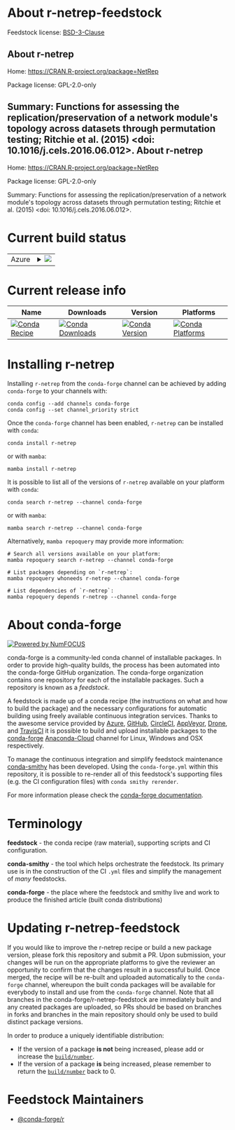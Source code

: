 About r-netrep-feedstock
========================

Feedstock license: [BSD-3-Clause](https://github.com/conda-forge/r-netrep-feedstock/blob/main/LICENSE.txt)

About r-netrep
--------------

Home: https://CRAN.R-project.org/package=NetRep

Package license: GPL-2.0-only

Summary: Functions for assessing the replication/preservation of a network module's topology across datasets through permutation testing; Ritchie et al. (2015) <doi: 10.1016/j.cels.2016.06.012>.
About r-netrep
--------------

Home: https://CRAN.R-project.org/package=NetRep

Package license: GPL-2.0-only

Summary: Functions for assessing the replication/preservation of a network module's topology across datasets through permutation testing; Ritchie et al. (2015) <doi: 10.1016/j.cels.2016.06.012>.

Current build status
====================


<table>
    
  <tr>
    <td>Azure</td>
    <td>
      <details>
        <summary>
          <a href="https://dev.azure.com/conda-forge/feedstock-builds/_build/latest?definitionId=11152&branchName=main">
            <img src="https://dev.azure.com/conda-forge/feedstock-builds/_apis/build/status/r-netrep-feedstock?branchName=main">
          </a>
        </summary>
        <table>
          <thead><tr><th>Variant</th><th>Status</th></tr></thead>
          <tbody><tr>
              <td>linux_64_r_base4.2</td>
              <td>
                <a href="https://dev.azure.com/conda-forge/feedstock-builds/_build/latest?definitionId=11152&branchName=main">
                  <img src="https://dev.azure.com/conda-forge/feedstock-builds/_apis/build/status/r-netrep-feedstock?branchName=main&jobName=linux&configuration=linux%20linux_64_r_base4.2" alt="variant">
                </a>
              </td>
            </tr><tr>
              <td>linux_64_r_base4.3</td>
              <td>
                <a href="https://dev.azure.com/conda-forge/feedstock-builds/_build/latest?definitionId=11152&branchName=main">
                  <img src="https://dev.azure.com/conda-forge/feedstock-builds/_apis/build/status/r-netrep-feedstock?branchName=main&jobName=linux&configuration=linux%20linux_64_r_base4.3" alt="variant">
                </a>
              </td>
            </tr><tr>
              <td>osx_64_r_base4.2</td>
              <td>
                <a href="https://dev.azure.com/conda-forge/feedstock-builds/_build/latest?definitionId=11152&branchName=main">
                  <img src="https://dev.azure.com/conda-forge/feedstock-builds/_apis/build/status/r-netrep-feedstock?branchName=main&jobName=osx&configuration=osx%20osx_64_r_base4.2" alt="variant">
                </a>
              </td>
            </tr><tr>
              <td>osx_64_r_base4.3</td>
              <td>
                <a href="https://dev.azure.com/conda-forge/feedstock-builds/_build/latest?definitionId=11152&branchName=main">
                  <img src="https://dev.azure.com/conda-forge/feedstock-builds/_apis/build/status/r-netrep-feedstock?branchName=main&jobName=osx&configuration=osx%20osx_64_r_base4.3" alt="variant">
                </a>
              </td>
            </tr><tr>
              <td>win_64</td>
              <td>
                <a href="https://dev.azure.com/conda-forge/feedstock-builds/_build/latest?definitionId=11152&branchName=main">
                  <img src="https://dev.azure.com/conda-forge/feedstock-builds/_apis/build/status/r-netrep-feedstock?branchName=main&jobName=win&configuration=win%20win_64_" alt="variant">
                </a>
              </td>
            </tr>
          </tbody>
        </table>
      </details>
    </td>
  </tr>
</table>

Current release info
====================

| Name | Downloads | Version | Platforms |
| --- | --- | --- | --- |
| [![Conda Recipe](https://img.shields.io/badge/recipe-r--netrep-green.svg)](https://anaconda.org/conda-forge/r-netrep) | [![Conda Downloads](https://img.shields.io/conda/dn/conda-forge/r-netrep.svg)](https://anaconda.org/conda-forge/r-netrep) | [![Conda Version](https://img.shields.io/conda/vn/conda-forge/r-netrep.svg)](https://anaconda.org/conda-forge/r-netrep) | [![Conda Platforms](https://img.shields.io/conda/pn/conda-forge/r-netrep.svg)](https://anaconda.org/conda-forge/r-netrep) |

Installing r-netrep
===================

Installing `r-netrep` from the `conda-forge` channel can be achieved by adding `conda-forge` to your channels with:

```
conda config --add channels conda-forge
conda config --set channel_priority strict
```

Once the `conda-forge` channel has been enabled, `r-netrep` can be installed with `conda`:

```
conda install r-netrep
```

or with `mamba`:

```
mamba install r-netrep
```

It is possible to list all of the versions of `r-netrep` available on your platform with `conda`:

```
conda search r-netrep --channel conda-forge
```

or with `mamba`:

```
mamba search r-netrep --channel conda-forge
```

Alternatively, `mamba repoquery` may provide more information:

```
# Search all versions available on your platform:
mamba repoquery search r-netrep --channel conda-forge

# List packages depending on `r-netrep`:
mamba repoquery whoneeds r-netrep --channel conda-forge

# List dependencies of `r-netrep`:
mamba repoquery depends r-netrep --channel conda-forge
```


About conda-forge
=================

[![Powered by
NumFOCUS](https://img.shields.io/badge/powered%20by-NumFOCUS-orange.svg?style=flat&colorA=E1523D&colorB=007D8A)](https://numfocus.org)

conda-forge is a community-led conda channel of installable packages.
In order to provide high-quality builds, the process has been automated into the
conda-forge GitHub organization. The conda-forge organization contains one repository
for each of the installable packages. Such a repository is known as a *feedstock*.

A feedstock is made up of a conda recipe (the instructions on what and how to build
the package) and the necessary configurations for automatic building using freely
available continuous integration services. Thanks to the awesome service provided by
[Azure](https://azure.microsoft.com/en-us/services/devops/), [GitHub](https://github.com/),
[CircleCI](https://circleci.com/), [AppVeyor](https://www.appveyor.com/),
[Drone](https://cloud.drone.io/welcome), and [TravisCI](https://travis-ci.com/)
it is possible to build and upload installable packages to the
[conda-forge](https://anaconda.org/conda-forge) [Anaconda-Cloud](https://anaconda.org/)
channel for Linux, Windows and OSX respectively.

To manage the continuous integration and simplify feedstock maintenance
[conda-smithy](https://github.com/conda-forge/conda-smithy) has been developed.
Using the ``conda-forge.yml`` within this repository, it is possible to re-render all of
this feedstock's supporting files (e.g. the CI configuration files) with ``conda smithy rerender``.

For more information please check the [conda-forge documentation](https://conda-forge.org/docs/).

Terminology
===========

**feedstock** - the conda recipe (raw material), supporting scripts and CI configuration.

**conda-smithy** - the tool which helps orchestrate the feedstock.
                   Its primary use is in the construction of the CI ``.yml`` files
                   and simplify the management of *many* feedstocks.

**conda-forge** - the place where the feedstock and smithy live and work to
                  produce the finished article (built conda distributions)


Updating r-netrep-feedstock
===========================

If you would like to improve the r-netrep recipe or build a new
package version, please fork this repository and submit a PR. Upon submission,
your changes will be run on the appropriate platforms to give the reviewer an
opportunity to confirm that the changes result in a successful build. Once
merged, the recipe will be re-built and uploaded automatically to the
`conda-forge` channel, whereupon the built conda packages will be available for
everybody to install and use from the `conda-forge` channel.
Note that all branches in the conda-forge/r-netrep-feedstock are
immediately built and any created packages are uploaded, so PRs should be based
on branches in forks and branches in the main repository should only be used to
build distinct package versions.

In order to produce a uniquely identifiable distribution:
 * If the version of a package **is not** being increased, please add or increase
   the [``build/number``](https://docs.conda.io/projects/conda-build/en/latest/resources/define-metadata.html#build-number-and-string).
 * If the version of a package **is** being increased, please remember to return
   the [``build/number``](https://docs.conda.io/projects/conda-build/en/latest/resources/define-metadata.html#build-number-and-string)
   back to 0.

Feedstock Maintainers
=====================

* [@conda-forge/r](https://github.com/conda-forge/r/)

